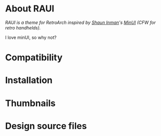 # About RAUI
*RAUI is a theme for RetroArch inspired by [Shaun Inman](https://github.com/shauninman)'s [MinUI](https://github.com/shauninman/MinUI) (CFW for retro handhelds).*

I love minUI, so why not?
# Compatibility


# Installation


# Thumbnails


# Design source files

